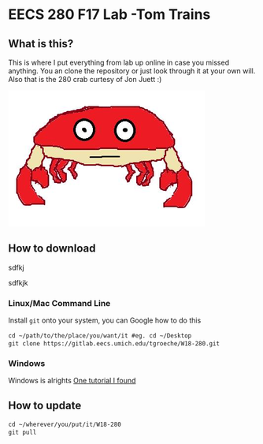 # EECS 280 F17 Lab -Tom Trains

## What is this?
This is where I put everything from lab up online in case you missed anything. You an clone the repository or just look through it at your own will. Also that is the 280 crab curtesy of Jon Juett :)

![Image](.other/pictures/crabster.jpg) 

## How to download
sdfkj

sdfkjk
### Linux/Mac Command Line
Install `git` onto your system, you can Google how to do this
```
cd ~/path/to/the/place/you/want/it #eg. cd ~/Desktop
git clone https://gitlab.eecs.umich.edu/tgroeche/W18-280.git
```

### Windows
Windows is alrights
[One tutorial I found](http://guides.beanstalkapp.com/version-control/git-on-windows.html)


## How to update
~~~
cd ~/wherever/you/put/it/W18-280
git pull
~~~
